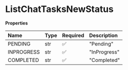 # ListChatTasksNewStatus

**Properties**

| Name       | Type | Required | Description  |
| :--------- | :--- | :------- | :----------- |
| PENDING    | str  | ✅       | "Pending"    |
| INPROGRESS | str  | ✅       | "InProgress" |
| COMPLETED  | str  | ✅       | "Completed"  |

<!-- This file was generated by liblab | https://liblab.com/ -->
